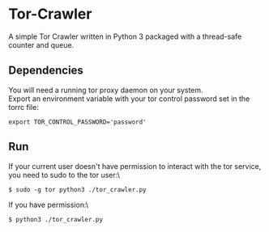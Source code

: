 # Tor-Crawler
A simple Tor Crawler written in Python 3 packaged with a thread-safe counter and queue.

## Dependencies
You will need a running tor proxy daemon on your system.\
Export an environment variable with your tor control password set in the torrc file:
```
export TOR_CONTROL_PASSWORD='password'
```

## Run
If your current user doesn't have permission to interact with the tor service, you need to sudo to the tor user:\
```
$ sudo -g tor python3 ./tor_crawler.py
```
If you have permission:\
```
$ python3 ./tor_crawler.py
```
